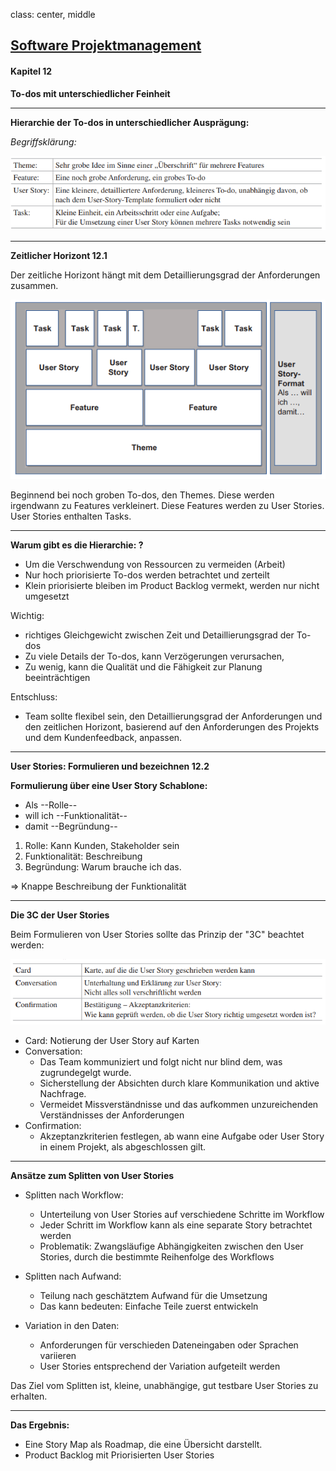 class: center, middle

## [Software Projektmanagement](index.html)

#### Kapitel 12
**To-dos mit unterschiedlicher Feinheit**

---

**Hierarchie der To-dos in unterschiedlicher Ausprägung:**

*Begriffsklärung:*

![](media/kapitel11bis16/12kapbegriffe.PNG)

---

**Zeitlicher Horizont 12.1**

Der zeitliche Horizont hängt mit dem Detaillierungsgrad der Anforderungen zusammen.

![](media/kapitel11bis16/hierarchieAnf.PNG)

Beginnend bei noch groben To-dos, den Themes.
Diese werden irgendwann zu Features verkleinert.
Diese Features werden zu User Stories.
User Stories enthalten Tasks.

---

**Warum gibt es die Hierarchie: ?**
- Um die Verschwendung von Ressourcen zu vermeiden (Arbeit)
- Nur hoch priorisierte To-dos werden betrachtet und zerteilt
- Klein priorisierte bleiben im Product Backlog vermekt, werden nur nicht umgesetzt

Wichtig:
- richtiges Gleichgewicht zwischen Zeit und Detaillierungsgrad der To-dos
- Zu viele Details der To-dos, kann Verzögerungen verursachen,
- Zu wenig, kann die Qualität und die Fähigkeit zur Planung beeinträchtigen

Entschluss:
- Team sollte flexibel sein, den Detaillierungsgrad der Anforderungen und den zeitlichen Horizont, basierend auf den Anforderungen des Projekts und dem Kundenfeedback, anpassen.

---

**User Stories: Formulieren und bezeichnen 12.2**

**Formulierung über eine User Story Schablone:**
- Als --Rolle-- 
- will ich --Funktionalität--
- damit --Begründung--

1. Rolle: Kann Kunden, Stakeholder sein
2. Funktionalität: Beschreibung
3. Begründung: Warum brauche ich das.

=> Knappe Beschreibung der Funktionalität

---

**Die 3C der User Stories**

Beim Formulieren von User Stories sollte das Prinzip der "3C" beachtet werden:

![](media/kapitel11bis16/dreic.PNG)

- Card: Notierung der User Story auf Karten
- Conversation: 
    - Das Team kommuniziert und folgt nicht nur blind dem, was zugrundegelgt wurde. 
    - Sicherstellung der Absichten durch klare Kommunikation und aktive Nachfrage.
    - Vermeidet Missverständnisse und das aufkommen unzureichenden Verständnisses der Anforderungen
- Confirmation:
    - Akzeptanzkriterien festlegen, ab wann eine Aufgabe oder User Story in einem Projekt, als abgeschlossen gilt.

---

**Ansätze zum Splitten von User Stories**
- Splitten nach Workflow:
  - Unterteilung von User Stories auf verschiedene Schritte im Workflow
  - Jeder Schritt im Workflow kann als eine separate Story betrachtet werden
  - Problematik: Zwangsläufige Abhängigkeiten zwischen den User Stories, durch die bestimmte Reihenfolge des Workflows

- Splitten nach Aufwand:
    - Teilung nach geschätztem Aufwand für die Umsetzung
    - Das kann bedeuten: Einfache Teile zuerst entwickeln

- Variation in den Daten:
  - Anforderungen für verschieden Dateneingaben oder Sprachen variieren
  - User Stories entsprechend der Variation aufgeteilt werden

Das Ziel vom Splitten ist, kleine, unabhängige, gut testbare User Stories zu erhalten.

---

**Das Ergebnis:**

- Eine Story Map als Roadmap, die eine Übersicht darstellt.
- Product Backlog mit Priorisierten User Stories
